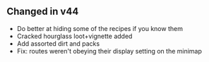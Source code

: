 ## Changed in v44

* Do better at hiding some of the recipes if you know them
* Cracked hourglass loot+vignette added
* Add assorted dirt and packs
* Fix: routes weren't obeying their display setting on the minimap

